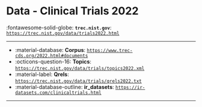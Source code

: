 # Data - Clinical Trials 2022 

:fontawesome-solid-globe: **`trec.nist.gov`**: [`https://trec.nist.gov/data/trials2022.html`](https://trec.nist.gov/data/trials2022.html)

---

- :material-database: **Corpus**: [`https://www.trec-cds.org/2022.html#documents`](https://www.trec-cds.org/2022.html#documents)
- :octicons-question-16: **Topics**: [`https://trec.nist.gov/data/trials/topics2022.xml`](https://trec.nist.gov/data/trials/topics2022.xml)
- :material-label: **Qrels**: [`https://trec.nist.gov/data/trials/qrels2022.txt`](https://trec.nist.gov/data/trials/qrels2022.txt)
- :material-database-outline: **ir_datasets**: [`https://ir-datasets.com/clinicaltrials.html`](https://ir-datasets.com/clinicaltrials.html)


---

